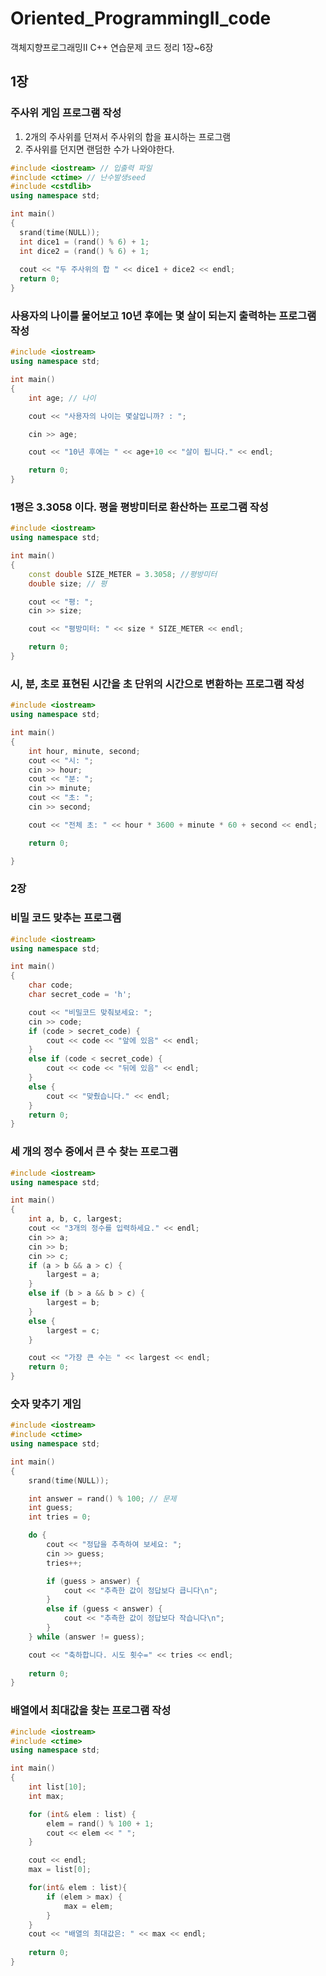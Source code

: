 # Oriented_ProgrammingII_code
객체지향프로그래밍II C++ 연습문제 코드 정리 1장~6장

## 1장

### 주사위 게임 프로그램 작성

1. 2개의 주사위를 던져서 주사위의 합을 표시하는 프로그램
2. 주사위를 던지면 랜덤한 수가 나와야한다.

```c++
#include <iostream> // 입출력 파일
#include <ctime> // 난수발생seed
#include <cstdlib>
using namespace std;

int main()
{
  srand(time(NULL));
  int dice1 = (rand() % 6) + 1;
  int dice2 = (rand() % 6) + 1;
  
  cout << "두 주사위의 합 " << dice1 + dice2 << endl;
  return 0;
}
```

### 사용자의 나이를 물어보고 10년 후에는 몇 살이 되는지 출력하는 프로그램 작성
```c++
#include <iostream>
using namespace std;

int main()
{
	int age; // 나이

	cout << "사용자의 나이는 몇살입니까? : ";

	cin >> age;

	cout << "10년 후에는 " << age+10 << "살이 됩니다." << endl;

	return 0;
}
```

### 1평은 3.3058 이다. 평을 평방미터로 환산하는 프로그램 작성
```c++
#include <iostream>
using namespace std;

int main()
{
	const double SIZE_METER = 3.3058; //평방미터
	double size; // 평

	cout << "평: ";
	cin >> size;

	cout << "평방미터: " << size * SIZE_METER << endl;

	return 0;
}
```

### 시, 분, 초로 표현된 시간을 초 단위의 시간으로 변환하는 프로그램 작성
```c++
#include <iostream>
using namespace std;

int main()
{
	int hour, minute, second;
	cout << "시: ";
	cin >> hour;
	cout << "분: ";
	cin >> minute;
	cout << "초: ";
	cin >> second;

	cout << "전체 초: " << hour * 3600 + minute * 60 + second << endl;

	return 0;

}
```

### 2장

### 비밀 코드 맞추는 프로그램
```c++
#include <iostream>
using namespace std;

int main()
{
	char code;
	char secret_code = 'h';

	cout << "비밀코드 맞춰보세요: ";
	cin >> code;
	if (code > secret_code) {
		cout << code << "앞에 있음" << endl;
	}
	else if (code < secret_code) {
		cout << code << "뒤에 있음" << endl;
	}
	else {
		cout << "맞췄습니다." << endl;
	}
	return 0;
}
```

### 세 개의 정수 중에서 큰 수 찾는 프로그램

```c++
#include <iostream>
using namespace std;

int main()
{
	int a, b, c, largest;
	cout << "3개의 정수를 입력하세요." << endl;
	cin >> a;
	cin >> b;
	cin >> c;
	if (a > b && a > c) {
		largest = a;
	}
	else if (b > a && b > c) {
		largest = b;
	}
	else {
		largest = c;
	}

	cout << "가장 큰 수는 " << largest << endl;
	return 0;
}
```

### 숫자 맞추기 게임
```c++
#include <iostream>
#include <ctime>
using namespace std;

int main()
{
	srand(time(NULL));

	int answer = rand() % 100; // 문제
	int guess;
	int tries = 0;

	do {
		cout << "정답을 추측하여 보세요: ";
		cin >> guess;
		tries++;

		if (guess > answer) {
			cout << "추측한 값이 정답보다 큽니다\n";
		}
		else if (guess < answer) {
			cout << "추측한 값이 정답보다 작습니다\n";
		}
	} while (answer != guess);

	cout << "축하합니다. 시도 횟수=" << tries << endl;
	
	return 0;
}
```

### 배열에서 최대값을 찾는 프로그램 작성

```c++
#include <iostream>
#include <ctime>
using namespace std;

int main()
{
	int list[10];
	int max;

	for (int& elem : list) {
		elem = rand() % 100 + 1;
		cout << elem << " ";
	}

	cout << endl;
	max = list[0];

	for(int& elem : list){
		if (elem > max) {
			max = elem;
		}
	}
	cout << "배열의 최대값은: " << max << endl;
 
	return 0;
}
```
